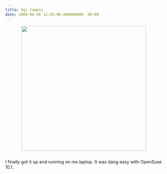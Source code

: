 ```yaml
---
title: Xgl Compiz
date: 2006-06-06 12:35:00.000000000 -06:00
---
```

<a onblur="try {parent.deselectBloggerImageGracefully();} catch(e) {}" href="/images/old/350px-Movie-cube.jpg"><img style="display:block; margin:0px auto 10px; text-align:center;cursor:pointer; cursor:hand;width: 400px;" src="/images/old/350px-Movie-cube.jpg" border="0" alt="" /></a><br />I finally got it up and running on me laptop.  It was dang easy with OpenSuse 10.1.
